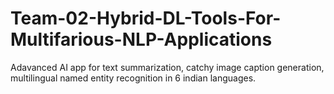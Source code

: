 # Team-02-Hybrid-DL-Tools-For-Multifarious-NLP-Applications
Adavanced AI app for text summarization, catchy image caption generation, multilingual named entity recognition in 6 indian languages.
